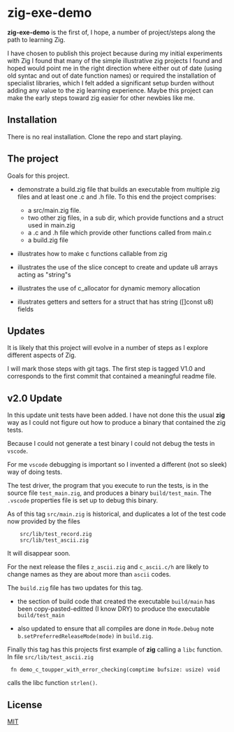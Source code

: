 # zig-exe-demo

__zig-exe-demo__ is the first of, I hope, a number of project/steps along the path to learning Zig. 

I have chosen to publish this project because during my initial experiments with Zig I found that many of the simple illustrative zig projects I found and hoped would point me in the right direction where either out of date (using old syntac and out of date function names) or required the installation of specialist libraries, which I felt added a significant setup burden without adding any value to the zig learning experience. Maybe this project can make the early steps toward zig easier for other newbies like me.

## Installation

There is no real installation. Clone the repo and start playing.

## The project

Goals for this project.

-   demonstrate a build.zig file that builds an executable from multiple zig files and at least one .c and .h file. To this end the project comprises:

    -   a src/main.zig file.
    -   two other zig files, in a sub dir, which provide functions and a struct used in main.zig
    -   a .c and .h file which provide other functions called from main.c
    -   a build.zig file 
-   illustrates how to make c functions callable from zig
-   illustrates the use of the slice concept to create and update u8 arrays acting as "string"s
-   illustrates the use of c_allocator for dynamic memory allocation
-   illustrates getters and setters for a struct that has string ([]const u8) fields

## Updates 

It is likely that this project will evolve in a number of steps as I explore different aspects of Zig.

I will mark those steps with git tags. The first step is tagged V1.0 and corresponds to the first commit that contained a meaningful readme file.

## v2.0 Update

In this update unit tests have been added. I have not done this the usual __zig__ way as I could not figure out how to produce a binary that contained the zig tests. 

Because I could not generate a test binary I could not debug the tests in `vscode`. 

For me `vscode` debugging is important so I invented a different (not so sleek) way of doing tests.

The test driver, the program that you execute to run the tests, is in the source file `test_main.zig`, and produces a binary `build/test_main`. The `.vscode` properties file is set up to debug this binary. 

As of this tag `src/main.zig` is historical, and duplicates a lot of the test code now provided by the files

```
    src/lib/test_record.zig
    src/lib/test_ascii.zig

```

It will disappear soon.

For the next release the files `z_ascii.zig` and `c_ascii.c/h` are likely to change names as they are about more than `ascii` codes. 

The `build.zig` file has two updates for this tag.

-   the section of build code that created the executable `build/main` has been copy-pasted-editted  (I know DRY) to produce the executable `build/test_main`

-   also updated to ensure that all compiles are done in `Mode.Debug` note `b.setPreferredReleaseMode(mode)` in `build.zig`.

Finally this tag has this projects first example of __zig__ calling a `libc` function. In file `src/lib/test_ascii.zig`
```
 fn demo_c_toupper_with_error_checking(comptime bufsize: usize) void
```

calls the libc function `strlen()`.
## License
[MIT](https://choosealicense.com/licenses/mit/)

```

```